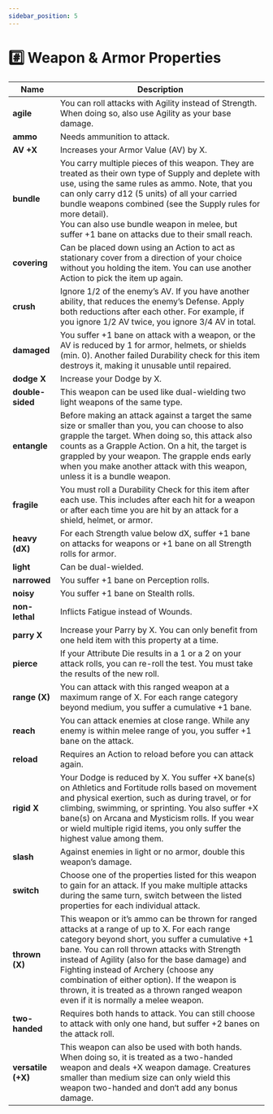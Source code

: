 ```yaml
---
sidebar_position: 5
---
```


# #️⃣ Weapon & Armor Properties

 **Name** | **Description** 
---|---
 **agile** | You can roll attacks with Agility instead of Strength. When doing so, also use Agility as your base damage. 
 **ammo** | Needs ammunition to attack. 
 **AV +X** | Increases your Armor Value (AV) by X. 
 **bundle** | You carry multiple pieces of this weapon. They are treated as their own type of Supply and deplete with use, using the same rules as ammo. Note, that you can only carry d12 (5 units) of all your carried bundle weapons combined (see the Supply rules for more detail).<br />You can also use bundle weapon in melee, but suffer +1 bane on attacks due to their small reach. 
 **covering** | Can be placed down using an Action to act as stationary cover from a direction of your choice without you holding the item. You can use another Action to pick the item up again.  
 **crush** | Ignore 1/2 of the enemy’s AV. If you have another ability, that reduces the enemy’s Defense. Apply both reductions after each other. For example, if you ignore 1/2 AV twice, you ignore 3/4 AV in total. 
 **damaged** | You suffer +1 bane on attack with a weapon, or the AV is reduced by 1 for armor, helmets, or shields (min. 0). Another failed Durability check for this item destroys it, making it unusable until repaired. 
 **dodge X** | Increase your Dodge by X. 
 **double-sided** | This weapon can be used like dual-wielding two light weapons of the same type. 
 **entangle** | Before making an attack against a target the same size or smaller than you, you can choose to also grapple the target. When doing so, this attack also counts as a Grapple Action. On a hit, the target is grappled by your weapon. The grapple ends early when you make another attack with this weapon, unless it is a bundle weapon. 
 **fragile** | You must roll a Durability Check for this item after each use. This includes after each hit for a weapon or after each time you are hit by an attack for a shield, helmet, or armor.  
 **heavy (dX)** | For each Strength value below dX, suffer +1 bane on attacks for weapons or +1 bane on all Strength rolls for armor. 
 **light** | Can be dual-wielded. 
 **narrowed** | You suffer +1 bane on Perception rolls. 
 **noisy** | You suffer +1 bane on Stealth rolls. 
 **non-lethal** | Inflicts Fatigue instead of Wounds. 
 **parry X** | Increase your Parry by X. You can only benefit from one held item with this property at a time. 
 **pierce** | If your Attribute Die results in a 1 or a 2 on your attack rolls, you can re-roll the test. You must take the results of the new roll.  
 **range (X)** | You can attack with this ranged weapon at a maximum range of X. For each range category beyond medium, you suffer a cumulative +1 bane. 
 **reach** | You can attack enemies at close range. While any enemy is within melee range of you, you suffer +1 bane on the attack. 
 **reload** | Requires an Action to reload before you can attack again. 
 **rigid X** | Your Dodge is reduced by X. You suffer +X bane(s) on Athletics and Fortitude rolls based on movement and physical exertion, such as during travel, or for climbing, swimming, or sprinting. You also suffer +X bane(s) on Arcana and Mysticism rolls. If you wear or wield multiple rigid items, you only suffer the highest value among them.  
 **slash** | Against enemies in light or no armor, double this weapon’s damage. 
 **switch** | Choose one of the properties listed for this weapon to gain for an attack. If you make multiple attacks during the same turn, switch between the listed properties for each individual attack. 
 **thrown (X)** | This weapon or it’s ammo can be thrown for ranged attacks at a range of up to X. For each range category beyond short, you suffer a cumulative +1 bane. You can roll thrown attacks with Strength instead of Agility (also for the base damage) and Fighting instead of Archery (choose any combination of either option). If the weapon is thrown, it is treated as a thrown ranged weapon even if it is normally a melee weapon. 
 **two-handed** | Requires both hands to attack. You can still choose to attack with only one hand, but suffer +2 banes on the attack roll. 
 **versatile (+X)** | This weapon can also be used with both hands. When doing so, it is treated as a two-handed weapon and deals +X weapon damage. Creatures smaller than medium size can only wield this weapon two-handed and don‘t add any bonus damage. 
